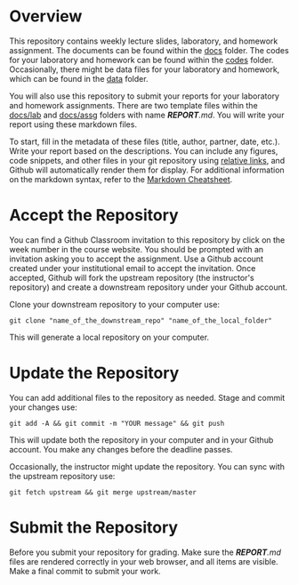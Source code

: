# Overview
This repository contains weekly lecture slides, laboratory, and homework assignment. The documents can be found within the [docs](./docs) folder. The codes for your laboratory and homework can be found within the [codes](./codes) folder. Occasionally, there might be data files for your laboratory and homework, which can be found in the [data](./data) folder.

You will also use this repository to submit your reports for your laboratory and homework assignments. There are two template files within the [docs/lab](./docs/lab/) and [docs/assg](./docs/assg/) folders with name *__REPORT__.md*. You will write your report using these markdown files. 

To start, fill in the metadata of these files (title, author, partner, date, etc.). Write your report based on the descriptions. You can include any figures, code snippets, and other files in your git repository using [relative links](https://github.com/mark-anders/relative-image-url), and Github will automatically render them for display. For additional information on the markdown syntax, refer to the [Markdown Cheatsheet](https://github.com/adam-p/markdown-here/wiki/Markdown-Cheatsheet).

# Accept the Repository
You can find a Github Classroom invitation to this repository by click on the week number in the course website. You should be prompted with an invitation asking you to accept the assignment. Use a Github account created under your institutional email to accept the invitation. Once accepted, Github will fork the upstream repository (the instructor's repository) and create a downstream repository under your Github account.

Clone your downstream repository to your computer use:

```
git clone "name_of_the_downstream_repo" "name_of_the_local_folder"
```

This will generate a local repository on your computer. 

# Update the Repository

You can add additional files to the repository as needed. Stage and commit your changes use:

```
git add -A && git commit -m "YOUR message" && git push
```

This will update both the repository in your computer and in your Github account. You make any changes before the deadline passes.

Occasionally, the instructor might update the repository. You can sync with the upstream repository use:

```
git fetch upstream && git merge upstream/master
```

# Submit the Repository
Before you submit your repository for grading. Make sure the *__REPORT__.md* files are rendered correctly in your web browser, and all items are visible. Make a final commit to submit your work.
